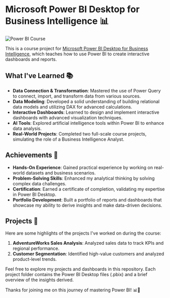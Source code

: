 # Microsoft Power BI Desktop for Business Intelligence 📊
![Power BI Course](https://github.com/shayanrsh/PowerBI-Course/blob/main/Power%20Bi%20Udemy%20Course%20Project%20LQ.gif)

This is a course project for [Microsoft Power BI Desktop for Business Intelligence](https://www.udemy.com/course/microsoft-power-bi-up-running-with-power-bi-desktop), which teaches how to use Power BI to create interactive dashboards and reports.

## What I've Learned 📚

- **Data Connection & Transformation**: Mastered the use of Power Query to connect, import, and transform data from various sources.
- **Data Modeling**: Developed a solid understanding of building relational data models and utilizing DAX for advanced calculations.
- **Interactive Dashboards**: Learned to design and implement interactive dashboards with advanced visualization techniques.
- **AI Tools**: Explored artificial intelligence tools within Power BI to enhance data analysis.
- **Real-World Projects**: Completed two full-scale course projects, simulating the role of a Business Intelligence Analyst.

## Achievements 🌟

- **Hands-On Experience**: Gained practical experience by working on real-world datasets and business scenarios.
- **Problem-Solving Skills**: Enhanced my analytical thinking by solving complex data challenges.
- **Certification**: Earned a certificate of completion, validating my expertise in Power BI Desktop.
- **Portfolio Development**: Built a portfolio of reports and dashboards that showcase my ability to derive insights and make data-driven decisions.

## Projects 💼

Here are some highlights of the projects I've worked on during the course:

1. **AdventureWorks Sales Analysis**: Analyzed sales data to track KPIs and regional performance.
2. **Customer Segmentation**: Identified high-value customers and analyzed product-level trends.

Feel free to explore my projects and dashboards in this repository. Each project folder contains the Power BI Desktop files (.pbix) and a brief overview of the insights derived. 

Thanks for joining me on this journey of mastering Power BI! 📊🚀
